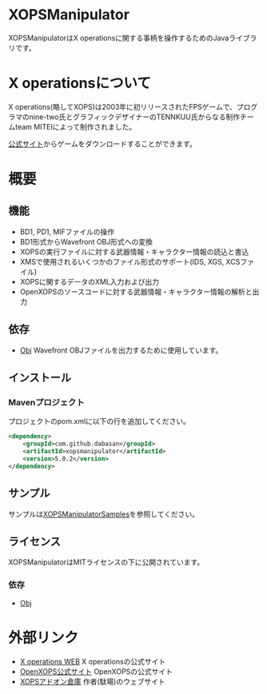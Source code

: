 # XOPSManipulator

XOPSManipulatorはX operationsに関する事柄を操作するためのJavaライブラリです。

# X operationsについて

X operations(略してXOPS)は2003年に初リリースされたFPSゲームで、プログラマのnine-two氏とグラフィックデザイナーのTENNKUU氏からなる制作チームteam MITEIによって制作されました。

[公式サイト](https://hp.vector.co.jp/authors/VA022962/xops/)からゲームをダウンロードすることができます。

# 概要

## 機能

- BD1, PD1, MIFファイルの操作
- BD1形式からWavefront OBJ形式への変換
- XOPSの実行ファイルに対する武器情報・キャラクター情報の読込と書込
- XMSで使用されるいくつかのファイル形式のサポート(IDS, XGS, XCSファイル)
- XOPSに関するデータのXML入力および出力
- OpenXOPSのソースコードに対する武器情報・キャラクター情報の解析と出力

## 依存

- [Obj](https://github.com/javagl/Obj)
  Wavefront OBJファイルを出力するために使用しています。

## インストール

### Mavenプロジェクト

プロジェクトのpom.xmlに以下の行を追加してください。

```xml
<dependency>
	<groupId>com.github.dabasan</groupId>
	<artifactId>xopsmanipulator</artifactId>
	<version>5.0.2</version>
</dependency>
```

## サンプル

サンプルは[XOPSManipulatorSamples](https://github.com/Dabasan/XOPSManipulatorSamples)を参照してください。

## ライセンス

XOPSManipulatorはMITライセンスの下に公開されています。

### 依存

- [Obj](https://github.com/javagl/Obj/blob/master/LICENSE.txt)

# 外部リンク

- [X operations WEB](https://hp.vector.co.jp/authors/VA022962/xops/)
  X operationsの公式サイト
- [OpenXOPS公式サイト](http://openxops.net/)
  OpenXOPSの公式サイト
- [XOPSアドオン倉庫](https://sites.google.com/site/xopsaddonwarehouse/home)
  作者(駄場)のウェブサイト
  
  


